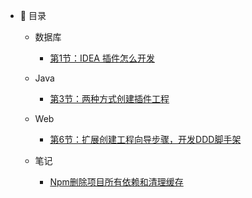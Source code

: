 - :memo: 目录
   - 数据库
   
       - [第1节：IDEA 插件怎么开发](/md/idea-plugin/2021-08-27-技术调研IDEA插件怎么开发.md)
   
   - Java
   
       - [第3节：两种方式创建插件工程](/md/idea-plugin/2021-10-18-第一节：两种方式创建插件工程.md)
   
   - Web
   
       - [第6节：扩展创建工程向导步骤，开发DDD脚手架](/md/idea-plugin/2021-11-24-第四节：扩展创建工程向导步骤开发DDD脚手架.md)
   
   - 笔记
       
       - [Npm删除项目所有依赖和清理缓存](/md/Note/Npm删除项目所有依赖和清理缓存.md)